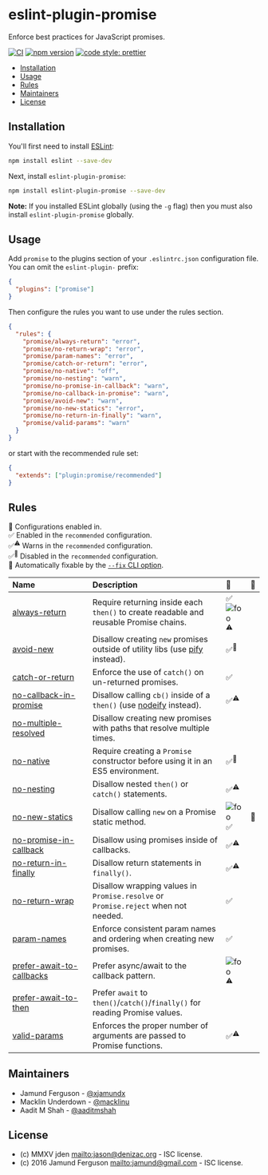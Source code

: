 # eslint-plugin-promise

Enforce best practices for JavaScript promises.

[![CI](https://github.com/eslint-community/eslint-plugin-promise/actions/workflows/CI.yml/badge.svg)](https://github.com/eslint-community/eslint-plugin-promise/actions/workflows/CI.yml)
[![npm version](https://badge.fury.io/js/eslint-plugin-promise.svg)](https://www.npmjs.com/package/eslint-plugin-promise)
[![code style: prettier](https://img.shields.io/badge/code_style-prettier-ff69b4.svg)](https://github.com/prettier/prettier)

<!-- START doctoc generated TOC please keep comment here to allow auto update -->
<!-- DON'T EDIT THIS SECTION, INSTEAD RE-RUN doctoc TO UPDATE -->

- [Installation](#installation)
- [Usage](#usage)
- [Rules](#rules)
- [Maintainers](#maintainers)
- [License](#license)

<!-- END doctoc generated TOC please keep comment here to allow auto update -->

## Installation

You'll first need to install [ESLint](http://eslint.org):

```sh
npm install eslint --save-dev
```

Next, install `eslint-plugin-promise`:

```sh
npm install eslint-plugin-promise --save-dev
```

**Note:** If you installed ESLint globally (using the `-g` flag) then you must
also install `eslint-plugin-promise` globally.

## Usage

Add `promise` to the plugins section of your `.eslintrc.json` configuration
file. You can omit the `eslint-plugin-` prefix:

```json
{
  "plugins": ["promise"]
}
```

Then configure the rules you want to use under the rules section.

```json
{
  "rules": {
    "promise/always-return": "error",
    "promise/no-return-wrap": "error",
    "promise/param-names": "error",
    "promise/catch-or-return": "error",
    "promise/no-native": "off",
    "promise/no-nesting": "warn",
    "promise/no-promise-in-callback": "warn",
    "promise/no-callback-in-promise": "warn",
    "promise/avoid-new": "warn",
    "promise/no-new-statics": "error",
    "promise/no-return-in-finally": "warn",
    "promise/valid-params": "warn"
  }
}
```

or start with the recommended rule set:

```json
{
  "extends": ["plugin:promise/recommended"]
}
```

## Rules

<!-- begin auto-generated rules list -->

💼 Configurations enabled in.\
✅ Enabled in the `recommended` configuration.\
✅<sup>⚠️</sup> Warns in the `recommended` configuration.\
✅<sup>🚫</sup> Disabled in the `recommended` configuration.\
🔧 Automatically fixable by the [`--fix` CLI option](https://eslint.org/docs/user-guide/command-line-interface#--fix).

| Name                                                                 | Description                                                                            | 💼                      | 🔧 |
| :------------------------------------------------------------------- | :------------------------------------------------------------------------------------- | :---------------------- | :- |
| [always-return](docs/rules/always-return.md)                         | Require returning inside each `then()` to create readable and reusable Promise chains. | ✅ ![foo][]<sup>⚠️</sup> |    |
| [avoid-new](docs/rules/avoid-new.md)                                 | Disallow creating `new` promises outside of utility libs (use [pify][] instead).       | ✅<sup>🚫</sup>          |    |
| [catch-or-return](docs/rules/catch-or-return.md)                     | Enforce the use of `catch()` on un-returned promises.                                  | ✅                       |    |
| [no-callback-in-promise](docs/rules/no-callback-in-promise.md)       | Disallow calling `cb()` inside of a `then()` (use [nodeify][] instead).                | ✅<sup>⚠️</sup>          |    |
| [no-multiple-resolved](docs/rules/no-multiple-resolved.md)           | Disallow creating new promises with paths that resolve multiple times.                 |                         |    |
| [no-native](docs/rules/no-native.md)                                 | Require creating a `Promise` constructor before using it in an ES5 environment.        | ✅<sup>🚫</sup>          |    |
| [no-nesting](docs/rules/no-nesting.md)                               | Disallow nested `then()` or `catch()` statements.                                      | ✅<sup>⚠️</sup>          |    |
| [no-new-statics](docs/rules/no-new-statics.md)                       | Disallow calling `new` on a Promise static method.                                     | ![foo][] ✅              | 🔧 |
| [no-promise-in-callback](docs/rules/no-promise-in-callback.md)       | Disallow using promises inside of callbacks.                                           | ✅<sup>⚠️</sup>          |    |
| [no-return-in-finally](docs/rules/no-return-in-finally.md)           | Disallow return statements in `finally()`.                                             | ✅<sup>⚠️</sup>          |    |
| [no-return-wrap](docs/rules/no-return-wrap.md)                       | Disallow wrapping values in `Promise.resolve` or `Promise.reject` when not needed.     | ✅                       |    |
| [param-names](docs/rules/param-names.md)                             | Enforce consistent param names and ordering when creating new promises.                | ✅                       |    |
| [prefer-await-to-callbacks](docs/rules/prefer-await-to-callbacks.md) | Prefer async/await to the callback pattern.                                            | ![foo][]<sup>⚠️</sup>   |    |
| [prefer-await-to-then](docs/rules/prefer-await-to-then.md)           | Prefer `await` to `then()`/`catch()`/`finally()` for reading Promise values.           |                         |    |
| [valid-params](docs/rules/valid-params.md)                           | Enforces the proper number of arguments are passed to Promise functions.               | ✅<sup>⚠️</sup>          |    |

<!-- end auto-generated rules list -->

## Maintainers

- Jamund Ferguson - [@xjamundx][]
- Macklin Underdown - [@macklinu][]
- Aadit M Shah - [@aaditmshah][]

## License

- (c) MMXV jden <mailto:jason@denizac.org> - ISC license.
- (c) 2016 Jamund Ferguson <mailto:jamund@gmail.com> - ISC license.

[nodeify]: https://www.npmjs.com/package/nodeify
[pify]: https://www.npmjs.com/package/pify
[@aaditmshah]: https://github.com/aaditmshah
[@macklinu]: https://github.com/macklinu
[@xjamundx]: https://github.com/xjamundx

[foo]: https://img.shields.io/badge/-foo-blue.svg

